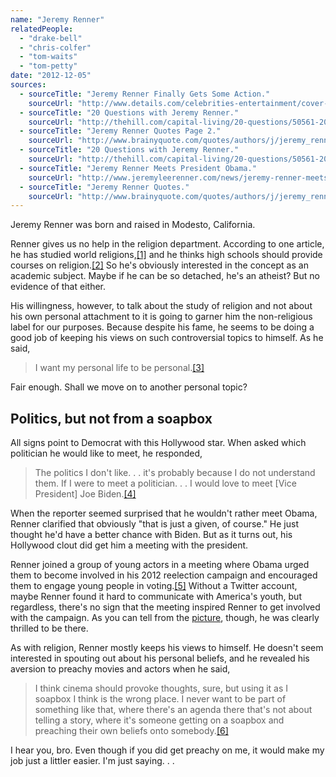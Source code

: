 ```yaml
---
name: "Jeremy Renner"
relatedPeople:
  - "drake-bell"
  - "chris-colfer"
  - "tom-waits"
  - "tom-petty"
date: "2012-12-05"
sources:
  - sourceTitle: "Jeremy Renner Finally Gets Some Action."
    sourceUrl: "http://www.details.com/celebrities-entertainment/cover-stars/201112/jeremy-renner-actor-hurt-locker-mission-impossible-bourne-legacy?printable=true&currentPage=1"
  - sourceTitle: "20 Questions with Jeremy Renner."
    sourceUrl: "http://thehill.com/capital-living/20-questions/50561-20-questions-with-jeremy-renner"
  - sourceTitle: "Jeremy Renner Quotes Page 2."
    sourceUrl: "http://www.brainyquote.com/quotes/authors/j/jeremy_renner_2.html"
  - sourceTitle: "20 Questions with Jeremy Renner."
    sourceUrl: "http://thehill.com/capital-living/20-questions/50561-20-questions-with-jeremy-renner"
  - sourceTitle: "Jeremy Renner Meets President Obama."
    sourceUrl: "http://www.jeremyleerenner.com/news/jeremy-renner-meets-the-president-of-the-usa/"
  - sourceTitle: "Jeremy Renner Quotes."
    sourceUrl: "http://www.brainyquote.com/quotes/authors/j/jeremy_renner.html"
---
```


Jeremy Renner was born and raised in Modesto, California.

Renner gives us no help in the religion department. According to one article, he has studied world religions,<a class="source-citation" href="http://www.details.com/celebrities-entertainment/cover-stars/201112/jeremy-renner-actor-hurt-locker-mission-impossible-bourne-legacy?printable=true&currentPage=1" title="Jeremy Renner Finally Gets Some Action.">[1]</a> and he thinks high schools should provide courses on religion.<a class="source-citation" href="http://thehill.com/capital-living/20-questions/50561-20-questions-with-jeremy-renner" title="20 Questions with Jeremy Renner.">[2]</a> So he's obviously interested in the concept as an academic subject. Maybe if he can be so detached, he's an atheist? But no evidence of that either.

His willingness, however, to talk about the study of religion and not about his own personal attachment to it is going to garner him the non-religious label for our purposes. Because despite his fame, he seems to be doing a good job of keeping his views on such controversial topics to himself. As he said,

>I want my personal life to be personal.<a class="source-citation" href="http://www.brainyquote.com/quotes/authors/j/jeremy_renner_2.html" title="Jeremy Renner Quotes Page 2.">[3]</a>

Fair enough. Shall we move on to another personal topic?


## Politics, but not from a soapbox

All signs point to Democrat with this Hollywood star. When asked which politician he would like to meet, he responded,

>The politics I don't like. . . it's probably because I do not understand them. If I were to meet a politician. . . I would love to meet [Vice President] Joe Biden.<a class="source-citation" href="http://thehill.com/capital-living/20-questions/50561-20-questions-with-jeremy-renner" title="20 Questions with Jeremy Renner.">[4]</a>

When the reporter seemed surprised that he wouldn't rather meet Obama, Renner clarified that obviously "that is just a given, of course." He just thought he'd have a better chance with Biden. But as it turns out, his Hollywood clout did get him a meeting with the president.

Renner joined a group of young actors in a meeting where Obama urged them to become involved in his 2012 reelection campaign and encouraged them to engage young people in voting.<a class="source-citation" href="http://www.jeremyleerenner.com/news/jeremy-renner-meets-the-president-of-the-usa/" title="Jeremy Renner Meets President Obama.">[5]</a> Without a Twitter account, maybe Renner found it hard to communicate with America's youth, but regardless, there's no sign that the meeting inspired Renner to get involved with the campaign. As you can tell from the [picture](http://www.jeremyleerenner.com/news/jeremy-renner-meets-the-president-of-the-usa/), though, he was clearly thrilled to be there.

As with religion, Renner mostly keeps his views to himself. He doesn't seem interested in spouting out about his personal beliefs, and he revealed his aversion to preachy movies and actors when he said,

>I think cinema should provoke thoughts, sure, but using it as I soapbox I think is the wrong place. I never want to be part of something like that, where there's an agenda there that's not about telling a story, where it's someone getting on a soapbox and preaching their own beliefs onto somebody.<a class="source-citation" href="http://www.brainyquote.com/quotes/authors/j/jeremy_renner.html" title="Jeremy Renner Quotes.">[6]</a>

I hear you, bro. Even though if you did get preachy on me, it would make my job just a littler easier. I'm just saying. . .